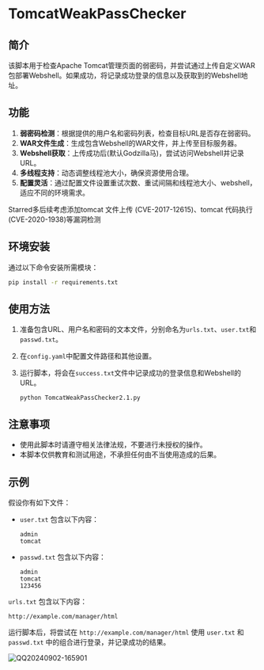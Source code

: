 # TomcatWeakPassChecker

## 简介

该脚本用于检查Apache Tomcat管理页面的弱密码，并尝试通过上传自定义WAR包部署Webshell。如果成功，将记录成功登录的信息以及获取到的Webshell地址。

## 功能

1. **弱密码检测**：根据提供的用户名和密码列表，检查目标URL是否存在弱密码。
2. **WAR文件生成**：生成包含Webshell的WAR文件，并上传至目标服务器。
3. **Webshell获取**：上传成功后(默认Godzilla马)，尝试访问Webshell并记录URL。
4. **多线程支持**：动态调整线程池大小，确保资源使用合理。
5. **配置灵活**：通过配置文件设置重试次数、重试间隔和线程池大小、webshell，适应不同的环境需求。

Starred多后续考虑添加tomcat 文件上传 (CVE-2017-12615)、tomcat 代码执行 (CVE-2020-1938)等漏洞检测

## 环境安装

通过以下命令安装所需模块：

```bash
pip install -r requirements.txt
```

## 使用方法

1. 准备包含URL、用户名和密码的文本文件，分别命名为`urls.txt`、`user.txt`和`passwd.txt`。
2. 在`config.yaml`中配置文件路径和其他设置。
3. 运行脚本，将会在`success.txt`文件中记录成功的登录信息和Webshell的URL。

   ```
   python TomcatWeakPassChecker2.1.py
   ```


## 注意事项

- 使用此脚本时请遵守相关法律法规，不要进行未授权的操作。
- 本脚本仅供教育和测试用途，不承担任何由不当使用造成的后果。

## 示例

假设你有如下文件：

- `user.txt` 包含以下内容：

   ```
   admin
   tomcat
   ```

- `passwd.txt` 包含以下内容：

   ```
   admin
   tomcat
   123456
   ```

`urls.txt` 包含以下内容：

   ```
   http://example.com/manager/html
   ```

运行脚本后，将尝试在 `http://example.com/manager/html` 使用 `user.txt` 和 `passwd.txt` 中的组合进行登录，并记录成功的结果。

![QQ20240902-165901](https://github.com/user-attachments/assets/f920d41c-1427-489f-9b34-eb649160bd12)

